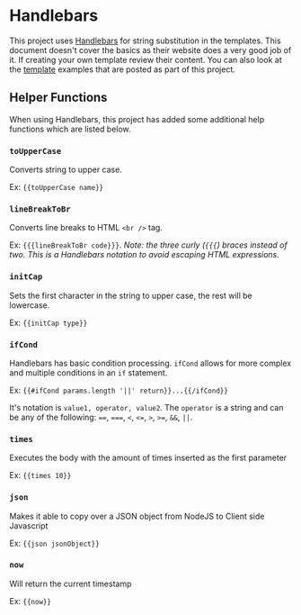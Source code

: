 # Handlebars

This project uses [Handlebars](http://handlebarsjs.com/) for string substitution in the templates. This document doesn't cover the basics as their website does a very good job of it. If creating your own template review their content. You can also look at the [template](../templates) examples that are posted as part of this project.


## Helper Functions
When using Handlebars, this project has added some additional help functions which are listed below.

### `toUpperCase`

Converts string to upper case.

Ex: `{{toUpperCase name}}`

### `lineBreakToBr`

Converts line breaks to HTML `<br />` tag.

Ex: `{{{lineBreakToBr code}}}`. _Note: the three curly (`{{{`) braces instead of two. This is a Handlebars notation to avoid escaping HTML expressions._

### `initCap`

Sets the first character in the string to upper case, the rest will be lowercase.

Ex: `{{initCap type}}`

### `ifCond`

Handlebars has basic condition processing. `ifCond` allows for more complex and multiple conditions in an `if` statement.

Ex: `{{#ifCond params.length '||' return}}...{{/ifCond}}`

It's notation is `value1, operator, value2`. The `operator` is a string and can be any of the following: `==`, `===`, `<`, `<=`, `>`, `>=`, `&&`, `||`.

### `times`

Executes the body with the amount of times inserted as the first parameter

Ex: `{{times 10}}`

### `json`

Makes it able to copy over a JSON object from NodeJS to Client side Javascript

Ex: `{{json jsonObject}}`

### `now`

Will return the current timestamp

Ex: `{{now}}`